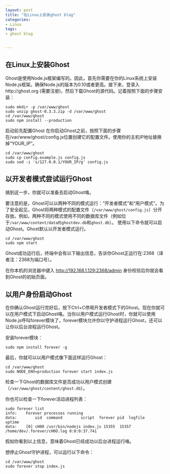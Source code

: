 ```yaml
---
layout: post
title: "在Linux上安装ghost blog"
categories:
- Linux
tags:
- ghost blog


---
```


 
## 在Linux上安装Ghost

Ghost是使用Node.js框架编写的。因此，首先你需要在你的Linux系统上安装Node.js框架。确保Node.js的版本为0.10或者更高。接下来，登录入http://ghost.org  (需要注册)，然后下载Ghost的源代码。记着按照下面的步骤安装：

	sudo mkdir -p /var/www/ghost
	sudo unzip ghost-0.3.3.zip -d /var/www/ghost
	cd /var/www/ghost
	sudo npm install --production

启动前先配置Ghost
在你启动Ghost之前，按照下面的步骤在/var/www/ghost/config.js位置创建它的配置文件。使用你的主机IP地址替换掉“YOUR_IP”。

	cd /var/www/ghost
	sudo cp config.example.js config.js
	sudo sed -i 's/127.0.0.1/YOUR_IP/g' config.js

## 以开发者模式尝试运行Ghost

搞到这一步，你就可以准备去启动Ghost咯。

要注意的是，Ghost可以以两种不同的模式运行：“开发者模式”和“用户模式”。为了安全起见，Ghost将两种模式的配置文件（`/var/www/ghost/config.js`）分开存放。例如，两种不同的模式使用不同的数据库文件（例如位于`/var/www/content/data的ghostdev.db`和`ghost.db`）。
使用以下命令就可以启动Ghost。Ghost默认以开发者模式运行。

	cd /var/www/ghost
	sudo npm start

Ghost成功运行后，终端中会有以下输出信息，告诉你Ghost正运行在:2368（译者注：2368为端口号）。



在你本机的浏览器中键入 http://192.168.1.129:2368/admin 身份校验后你就会看到Ghost的初始页面。



## 以用户身份启动Ghost

在你确认Ghost运行完好后，按下Ctrl+C停用开发者模式下的Ghost。现在你就可以在用户模式下启动Ghost咯。当你以用户模式运行Ghost时，你就可以使用Node.js呼叫forever模块了，forever模块允许你以守护进程运行Ghost，还可以让你以后台进程运行Ghost。

安装forever模块：

	sudo npm install forever -g
最后，你就可以以用户模式像下面这样运行Ghost：

	cd /var/www/ghost
	sudo NODE_ENV=production forever start index.js
检查一下Ghost的数据库文件是否成功以用户模式创建（`/var/www/ghost/content/ghost.db`）。

你也可以检查一下forever活动进程列表：

	sudo forever list
	info:    Forever processes running
	data:        uid  command        script  forever pid  logfile                    uptime
 	data:    [0] cH0O /usr/bin/nodejs index.js 15355  15357 /home/dev/.forever/cH0O.log 0:0:0:37.741

假如你看到以上信息，意味着Ghost已经成功以后台进程运行咯。

想停止Ghost守护进程，可以运行以下命令：

	cd /var/www/ghost
	sudo forever stop index.js